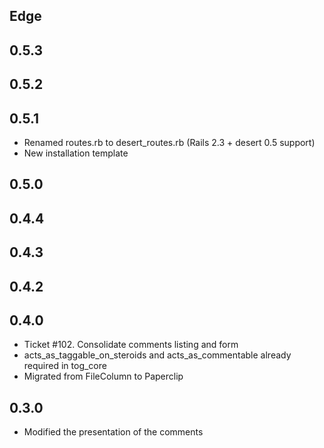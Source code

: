 Edge
----

0.5.3
----

0.5.2
----

0.5.1
----
* Renamed routes.rb to desert_routes.rb (Rails 2.3 + desert 0.5 support)
* New installation template

0.5.0
----

0.4.4
----

0.4.3
----

0.4.2
----

0.4.0
----
* Ticket #102. Consolidate comments listing and form
* acts_as_taggable_on_steroids and acts_as_commentable already required in tog_core
* Migrated from FileColumn to Paperclip

0.3.0
----
* Modified the presentation of the comments
